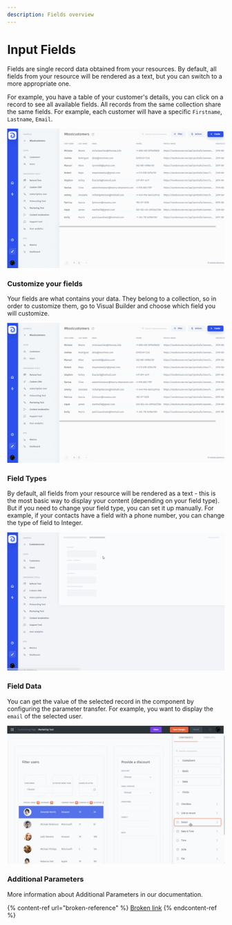 ```yaml
---
description: Fields overview
---
```


# Input Fields

Fields are single record data obtained from your resources. By default, all fields from your resource will be rendered as a text, but you can switch to a more appropriate one.

For example, you have a table of your customer's details, you can click on a record to see all available fields. All records from the same collection share the same fields. For example, each customer will have a specific `Firstname`, `Lastname`, `Email`.

![](<../../../../.gitbook/assets/GIF (282).gif>)

### Customize your fields

Your fields are what contains your data. They belong to a collection, so in order to customize them, go to Visual Builder and choose which field you will customize.

![](<../../../../.gitbook/assets/GIF (283).gif>)

### Field Types

By default, all fields from your resource will be rendered as a text - this is the most basic way to display your content (depending on your field type). But if you need to change your field type, you can set it up manually. For example, if your contacts have a field with a phone number, you can change the type of field to Integer.

![](<../../../../.gitbook/assets/image (6).gif>)

### Field Data

You can get the value of the selected record in the component by configuring the parameter transfer. For example, you want to display the `email` of the selected user.

![](<../../../../.gitbook/assets/image (14).gif>)

### Additional Parameters

More information about Additional Parameters in our documentation.

{% content-ref url="broken-reference" %}
[Broken link](broken-reference)
{% endcontent-ref %}
